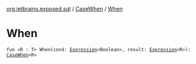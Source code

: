 [org.jetbrains.exposed.sql](../index.md) / [CaseWhen](index.md) / [When](.)

# When

`fun <R : T> When(cond: `[`Expression`](../-expression/index.md)`<Boolean>, result: `[`Expression`](../-expression/index.md)`<R>): `[`CaseWhen`](index.md)`<R>`